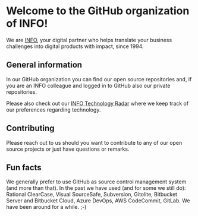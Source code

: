 # Welcome to the GitHub organization of INFO! 

We are [INFO](https://info.nl/en/), your digital partner who helps translate your business challenges into digital products with impact, since 1994.

## General information

In our GitHub organization you can find our open source repositories and, if you are an INFO colleague and logged in to GitHub also our private repositories.

Please also check out our [INFO Technology Radar](https://infonl.github.io/info-techradar/index.html) where we keep track of our preferences regarding technology.

## Contributing

Please reach out to us should you want to contribute to any of our open source projects or just have questions or remarks.

## Fun facts

We generally prefer to use GitHub as source control management system (and more than that). In the past we have used (and for some we still do): Rational ClearCase, Visual SourceSafe, Subversion, Gitolite, Bitbucket Server and Bitbucket Cloud, Azure DevOps, AWS CodeCommit, GitLab. We have been around for a while. ;-)
